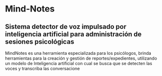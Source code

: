 # Mind-Notes
<h2> Sistema detector de voz impulsado por inteligencia artificial para administración de sesiones psicológicas </h2>
<p>MindNotes es una herramienta especializada para los psicólogos, brinda herramientas para la creación y gestión de reportes/expedientes, utilizando un modelo de Inteligencia artificial con cual se busca que se detecten las voces y transcriba las conversacione</p>
